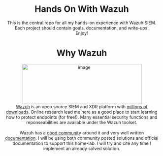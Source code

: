 <div align="center">
                                                                                                                                                                                                                      
<h1> Hands On With Wazuh </h1>
This is the central repo for all my hands-on experience with Wazuh SIEM. Each project should contain goals, documentation, and write-ups.
<br>
Enjoy!

<h1> Why Wazuh</h1>
<img width="389" height="130" alt="image" src="https://github.com/user-attachments/assets/77276f6e-1a98-4748-b027-857ee76f43c6" />  
<br>
<a href="https://wazuh.com/">Wazuh</a> is an open source SIEM and XDR platform with <a href="https://wazuh.com/about-us/#:~:text=A%20world%2Dleading%20cybersecurity%20platform&text=Our%20platform%20has%20more%20than,rely%20on%20our%20solution%20daily.">millions of downloads</a>. Online research lead me here as a good place
to start learning how to protect endpoints (for free!). Many essential security functions and reponseabilities are available under the Wazuh toolset. 

<br>
<br>
Wazuh has a <a href="https://www.reddit.com/r/Wazuh/">good community</a> around it and very well written <a href="https://documentation.wazuh.com/current/index.html">documentation</a>. I will be using both community posted solutions and official documentation to support this home-lab. I will try and cite any time I implement an already solved solution. 


</div>

